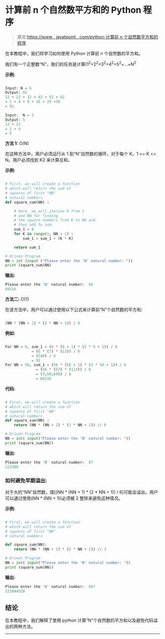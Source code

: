 # 计算前 n 个自然数平方和的 Python 程序

> 原文:[https://www . javatpoint . com/python-计算前 n 个自然数平方和的程序](https://www.javatpoint.com/python-program-for-calculating-sum-of-squares-of-first-n-natural-numbers)

在本教程中，我们将学习如何使用 Python 计算前 n 个自然数的平方和。

我们有一个正整数“N”，我们的任务是计算(1<sup>2</sup>+2<sup>2</sup>+3<sup>2</sup>+4<sup>2</sup>+5<sup>2</sup>+…+N<sup>2</sup>

**示例:**

```py

Input: N = 6
Output: 91 
12 + 22 + 32 + 42 + 52 + 62 
= 1 + 4 + 9 + 16 + 25 +36
= 91

Input:  N = 2
Output: 5
12 + 22
= 1 + 4
= 5

```

**方法 1:** O(N)

在这种方法中，用户必须运行从 1 到“N”自然数的循环，对于每个 K，1 <= K <= N。用户必须找到 K2 来计算总和。

**示例:**

```py

# First, we will create a function 
# which will return the sum of
# squares of first "NN"
# natural numbers
def square_sum(NN) :

    # here, we will iterate K from 1 
    # and NN for finding 
    # the square numbers from K to NN and
    # then add to sum.
    sum_1 = 0
    for K in range(1, NN + 1) :
        sum_1 = sum_1 + (K * K)

    return sum_1

# Driven Program
NN = int (input ("Please enter the 'N' natural number: "))
print (square_sum(NN)

```

**输出:**

```py
Please enter the 'N' natural number:  56
60116

```

**方法二:** O(1)

在该方法中，用户可以通过使用以下公式来计算前“N”个自然数的平方和:

```py

(NN * (NN + 1) * (2 * NN + 1)) / 6

```

**例如:**

```py

For NN = 6, sum_1 = (6 * (6 + 1) * (2 * 6 + 1)) / 6
			= (6 * (7) * (13)) / 6
			= (546) / 6
			= 91
For NN = 56, sum_1 = (56 * (56 + 1) * (2 * 56 + 1)) / 6
			  = (56 * (57) * (113)) / 6
			  = (3,60,696) / 6
			  = 60116

```

**代码:**

```py

# First, we will create a function 
# which will return the sum of
# squares of first "NN"
# natural numbers
def square_sum(NN) :
    return (NN * (NN + 1) * (2 * NN + 1)) // 6

# Driven Program
NN = int( input("Please enter the 'N' natural number: "))
print (square_sum(NN))

```

**输出:**

```py
Please enter the 'N' natural number:  87
223300

```

### 如何避免早期溢出:

对于大的“NN”自然数，值[(NN * (NN + 1) * (2 * NN + 1)) / 6]可能会溢出。用户可以通过使用(NN * (NN + 1))必须被 2 整除来避免这种情况。

**示例:**

```py

# First, we will create a function 
# which will return the sum of
# squares of first "NN"
# natural numbers

def square_sum(NN):
    return (NN * (NN + 1) * (2 * NN + 1)) // 3

# Driven Program
NN = int( input("Please enter the 'N' natural number: "))
print (square_sum(NN))

```

**输出:**

```py
Please enter the 'N' natural number:  567
121844520

```

## 结论

在本教程中，我们解释了使用 python 计算“N”个自然数的平方和以及避免代码溢出的两种方法。

* * *